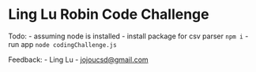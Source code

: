 # Ling Lu Robin Code Challenge 

Todo:
    - assuming node is installed 
    - install package for csv parser `npm i` 
    - run app `node codingChallenge.js`

Feedback:
    - Ling Lu
    - <jojoucsd@gmail.com>

